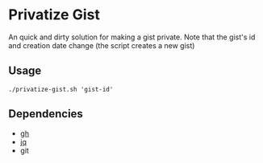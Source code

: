 # Privatize Gist
An quick and dirty solution for making a gist private.
Note that the gist's id and creation date change (the script creates a new gist)

## Usage
```shell
./privatize-gist.sh 'gist-id'
```

## Dependencies
* [gh](https://cli.github.com/)
* [jq](https://jqlang.github.io/jq/)
* git
